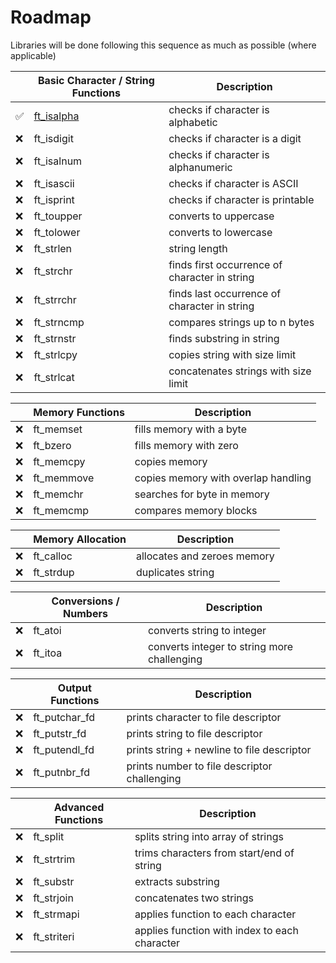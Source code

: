 # Roadmap

Libraries will be done following this sequence as much as possible (where applicable)

|    |Basic Character / String Functions | Description | 
|----|-----------|-----------------------------------|
| ✅ |[ft_isalpha](../src/ft_isalpha.c) | checks if character is alphabetic |
| ❌ |ft_isdigit | checks if character is a digit|
| ❌ |ft_isalnum | checks if character is alphanumeric|
| ❌ |ft_isascii | checks if character is ASCII|
| ❌ |ft_isprint | checks if character is printable|
| ❌ |ft_toupper | converts to uppercase|
| ❌ |ft_tolower | converts to lowercase|
| ❌ |ft_strlen | string length|
| ❌ |ft_strchr | finds first occurrence of character in string|
| ❌ |ft_strrchr | finds last occurrence of character in string|
| ❌ |ft_strncmp | compares strings up to n bytes|
| ❌ |ft_strnstr | finds substring in string|
| ❌ |ft_strlcpy | copies string with size limit|
| ❌ |ft_strlcat | concatenates strings with size limit|

|     |Memory Functions | Description |
|-----|---------------|---------------|
| ❌ |ft_memset | fills memory with a byte
| ❌ |ft_bzero | fills memory with zero
| ❌ |ft_memcpy | copies memory
| ❌ |ft_memmove | copies memory with overlap handling
| ❌ |ft_memchr | searches for byte in memory
| ❌ |ft_memcmp | compares memory blocks

| |Memory Allocation | Description |
|-----|--------------|-------------|
| ❌ | ft_calloc |allocates and zeroes memory|
| ❌ | ft_strdup |duplicates string|

|  |Conversions / Numbers | Description |
|----|----------------------|-------------|
| ❌ |ft_atoi | converts string to integer
| ❌ |ft_itoa | converts integer to string more challenging

| |Output Functions | Description |
|-|-----------------|-------------|
| ❌ |ft_putchar_fd | prints character to file descriptor |
| ❌ |ft_putstr_fd | prints string to file descriptor |
| ❌ |ft_putendl_fd | prints string + newline to file descriptor |
| ❌ |ft_putnbr_fd | prints number to file descriptor challenging |

| | Advanced Functions | Description |
|-|-------------------------------|-------------|
| ❌ | ft_split | splits string into array of strings  |
| ❌ | ft_strtrim | trims characters from start/end of string |
| ❌ | ft_substr | extracts substring |
| ❌ | ft_strjoin | concatenates two strings |
| ❌ | ft_strmapi | applies function to each character |
| ❌ | ft_striteri | applies function with index to each character |

